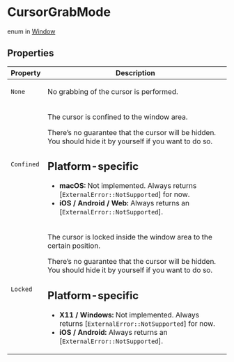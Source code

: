 # CursorGrabMode
enum in [Window](../Window.md)

## Properties
| Property | Description |
|---|---|
| `None` | <p>No grabbing of the cursor is performed.</p> |
| `Confined` | <p>The cursor is confined to the window area.</p> <p>There’s no guarantee that the cursor will be hidden. You should hide it by yourself if you want to do so.</p> <h2>Platform-specific</h2> <ul> <li><strong>macOS:</strong> Not implemented. Always returns [<code>ExternalError::NotSupported</code>] for now.</li> <li><strong>iOS / Android / Web:</strong> Always returns an [<code>ExternalError::NotSupported</code>].</li> </ul> |
| `Locked` | <p>The cursor is locked inside the window area to the certain position.</p> <p>There’s no guarantee that the cursor will be hidden. You should hide it by yourself if you want to do so.</p> <h2>Platform-specific</h2> <ul> <li><strong>X11 / Windows:</strong> Not implemented. Always returns [<code>ExternalError::NotSupported</code>] for now.</li> <li><strong>iOS / Android:</strong> Always returns an [<code>ExternalError::NotSupported</code>].</li> </ul> |
